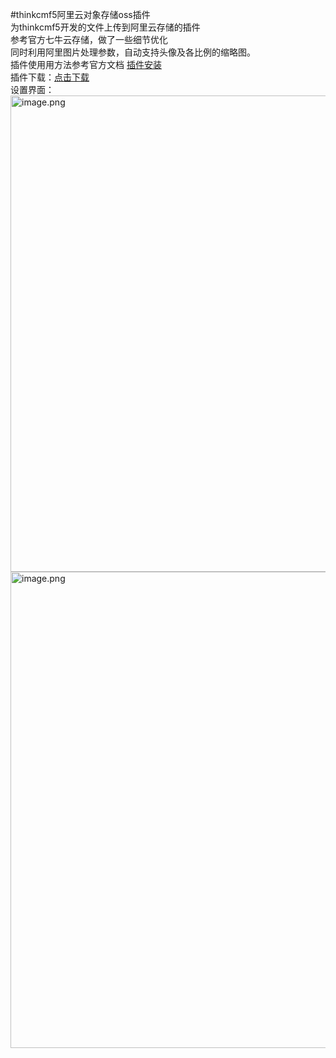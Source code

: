 #thinkcmf5阿里云对象存储oss插件
<br/>为thinkcmf5开发的文件上传到阿里云存储的插件
<br/>参考官方七牛云存储，做了一些细节优化
<br/>同时利用阿里图片处理参数，自动支持头像及各比例的缩略图。
<br/>插件使用用方法参考官方文档 <a target="_blank" href="https://www.kancloud.cn/thinkcmf/faq/493510">插件安装</a>
<br/>插件下载：<a target="_blank" href="https://guoxiaofei.coding.net/s/f54a69c2-b316-4bc9-87ef-e4c2f10888e7">点击下载</a>
<br/>设置界面：
<br/><img src="https://portal.cdn.thinkcmf.com/default/20200715/de3e0fd4675c49203945eed6ac4f9f83.png!watermark" title="image.png" alt="image.png" width="762" />
<br/><img src="https://portal.cdn.thinkcmf.com/default/20200715/ad54dfb9c33e1c8788e3673fa7d4aae4.png!watermark" title="image.png" alt="image.png" width="762" /> 